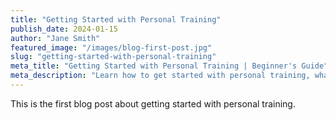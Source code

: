 ```yaml
---
title: "Getting Started with Personal Training"
publish_date: 2024-01-15
author: "Jane Smith"
featured_image: "/images/blog-first-post.jpg"
slug: "getting-started-with-personal-training"
meta_title: "Getting Started with Personal Training | Beginner's Guide"
meta_description: "Learn how to get started with personal training, what to expect, and how to choose the right trainer for your fitness goals."
---
```

This is the first blog post about getting started with personal training.
